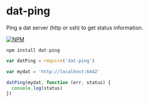 # dat-ping

Ping a dat server (http or ssh) to get status information.

[![NPM](https://nodei.co/npm/dat-ping.png)](https://nodei.co/npm/dat-ping/)

```
npm install dat-ping
```

```js
var datPing = require('dat-ping')

var mydat = 'http://localhost:6442'

datPing(mydat, function (err, status) {
  console.log(status)
})
```

